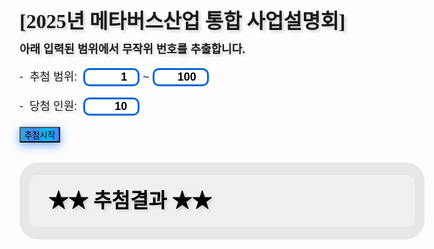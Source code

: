 <html lang="ko">
<head>
<title>무작위 번호 추출기 (Random Number Generator)</title>
<style>
@charset "utf-8";
@import url('//fonts.googleapis.com/css2?family=Noto+Sans+KR&family=Nanum+Gothic+Coding&family=Nanum+Pen+Script');
@import url('//cdn.jsdelivr.net/gh/joungkyun/font-d2coding/d2coding.css');
@font-face {
    font-family: 'TheJamsil5Bold';
    src: url('https://fastly.jsdelivr.net/gh/projectnoonnu/noonfonts_2302_01@1.0/TheJamsil5Bold.woff2') format('woff2');
    font-weight: 700;
    font-style: normal;
}
body {
  font: normal normal normal large/1.3em 'Noto Sans KR',sans-serif;
  text-shadow:3px 3px 4px lightgray;
}
.mzheader {
  padding:0px 1em 0px 1em;
  background-color:#f0f0ff;
  font: normal normal normal large/1.8em 'Noto Sans KR',sans-serif;
  text-shadow:3px 3px 4px cyan;
  border:3px solid #e0e0ff; 
  border-radius: 3px;
  word-wrap:break-word;
}
a { text-decoration:none; }
.mztrailer {
 font: normal normal normal large/1.5em 'Nanum Gothic Coding','Noto Sans KR',sans-serif;
 text-shadow:3px 3px 4px cyan;
 word-wrap:break-word;
}
#console {
  margin:1em auto 1em auto; 
  padding:30px 30px 30px 30px;
  border:20px solid #e7e7e7;
  border-left:0.5em solid #e7e7e7;
  border-right:0.5em solid #e7e7e7;
  border-radius: 30px;
  color:black;
  /*background:black url("/background.png") center/cover no-repeat;*/
  background:#f0f0f0 none center/cover no-repeat;
  /*opacity:0.85;*/
  font-family: 'TheJamsil5Bold';
  font-weight: 700;
  font-style: normal;
  font-size: xx-large;
  /*text-shadow: 0px 0px 4px #ffff0f;*/
  word-wrap:break-word;
  word-break:keep-all;
  text-align: left;
}
#console span {
  display: inline-block;
  margin: 0 10px; /* 숫자 간격 조정 */
  text-align: justify;
  font-size: 0; /* 초기 크기 */
  opacity: 0; /* 초기 투명도 */
}
#rtime {
  font-size: small;
  text-shadow:1px 1px 1px lightgray;
}
h1 {
  font-weight: bold;
  font-size: xx-large;
  font-family: 'TheJamsil5Bold';
}
input[type="number"] {
  width: 5em;
  font-weight: bold;
  font-size: large;
  border:3px solid #0366d6;
  border-radius: 10px;
  text-align: right;
  
}
input[type="submit"] {
  width: 5em;        
  font-weight: bold;
  font-size: large;
  background-color: #0366d6;
  color: #fff;
  border: 1px solid #0366d6;
  border-radius: 10px;
}
* {
    -webkit-box-sizing: border-box;
    -moz-box-sizing: border-box;
    box-sizing: border-box;
}

.buttons {
    margin: 10%;
    text-align: center;
}

.btn-hover {
    width: 100%;
    font-size: x-large;
    font-weight: 700;
    color: #fff;
    cursor: pointer;
    margin: 0px;
    height: 50px;
    text-align:center;
    border: none;
    background-size: 400% 100%;

    border-radius: 20px;
    moz-transition: all .4s ease-in-out;
    -o-transition: all .4s ease-in-out;
    -webkit-transition: all .4s ease-in-out;
    transition: all .4s ease-in-out;
}

.btn-hover:hover {
    background-position: 100% 0;
    moz-transition: all .4s ease-in-out;
    -o-transition: all .4s ease-in-out;
    -webkit-transition: all .4s ease-in-out;
    transition: all .4s ease-in-out;
}

.btn-hover:focus {
    outline: none;
}
.btn-hover.color-9 {
    background-image: linear-gradient(to right, #25aae1, #4481eb, #04befe, #3f86ed);
    box-shadow: 0 4px 15px 0 rgba(65, 132, 234, 0.75);
}  
</style>
<script>
window.addEventListener('DOMContentLoaded', function () {
  document.getElementById("calcButton").addEventListener("click", drawing);
  
  function leftPad2(value) {
    if (value >= 10) { return value; }
    return "0" + value;
  }
 
  function animateNumber(element, targetNumber) {
    let currentNumber = 0;
    element.style.opacity = 1; // 숫자 보이기
    const interval = setInterval(() => {
      if (currentNumber < targetNumber) {
        currentNumber++;
        element.textContent = currentNumber; // 숫자 증가
      } else {
        clearInterval(interval); // 증가 완료 후 정지
      }
    }, 5); // 20ms마다 증가
  }
 
  function drawing(event) {
    event.preventDefault();
    let startNUM = parseInt(document.getElementById("startNUM").value);
    let endNUM = parseInt(document.getElementById("endNUM").value);
    let selectNum = parseInt(document.getElementById("selectNum").value);
    let numArray = new Array;
    let randomNum;
    let overlappingFlag;

    if(isNaN(selectNum)) { selectNum = 1; document.getElementById("selectNum").value = selectNum; alert("추출 숫자의 갯수를 이해할 수 없어서 1개로 가정하고 진행하겠습니다."); }
    if(isNaN(startNUM)) { startNUM = 1; document.getElementById("startNUM").value = startNUM; alert("시작 값을 이해할 수 없어서 1로 가정하고 진행하겠습니다."); }
    if(isNaN(endNUM)) { endNUM = startNUM + selectNum + 45; document.getElementById("endNUM").value = endNUM; alert("끝 값을 이해할 수 없어서 대충 " + endNUM + "(으)로 가정하고 진행하겠습니다."); }
    if(startNUM > endNUM) {
      alert("숫자 범위가 뒤바뀐 듯 합니다. (It seems that the range of numbers has been reversed.)");
      let tempNum = startNUM;
      startNUM = endNUM;
      endNUM = tempNum;
      document.getElementById("startNUM").value = startNUM; 
      document.getElementById("endNUM").value = endNUM;
    }
    let rangeNum = endNUM + 1 - startNUM;
    if(rangeNum < selectNum) {
      alert("입력된 숫자범위의 경우의 수보다 추출 숫자의 갯수가 커서 추출 숫자의 갯수를 " + rangeNum + "(으)로 제한합니다. (The number of extracted numbers is larger than the number in the case of the input number range, so the number of extracted numbers is limited to " + rangeNum + ".)");
      selectNum = rangeNum;
      document.getElementById("selectNum").value = selectNum;
    }
    if(selectNum <= 0) { alert("추출 숫자의 갯수가 충분하지 않습니다. 1이상의 값을 입력해주세요. (Insufficient number of extraction numbers. Please enter a value of 1 or more.)"); }
    else if(selectNum > 4096) { alert("추출 숫자의 갯수가 너무 큰 경우 시간이 좀 걸릴 수 있습니다. 기다리시면 언젠가는 결과가 나올겁니다. (It may take some time if the number of extraction numbers is too large. Just wait, the results will come out someday.)"); }

    while(selectNum > 0) {
      randomNum = Math.floor(Math.random(1) * (endNUM + 1 - startNUM)) + startNUM;                        
      overlappingFlag = false;
      for(let a in numArray) { if(numArray[a] == randomNum) { overlappingFlag = true; break; } }
      if(!overlappingFlag) { numArray.push(randomNum); selectNum--; }
    }
    
    let d = new Date();
    let nowLocaleString = d.toLocaleString();
    let nowString = d.toString();
    let nowISOString = d.toISOString();
    let nowSimple = '' + d.getFullYear() + leftPad2(d.getMonth()+1) + leftPad2(d.getDate()) + leftPad2(d.getHours()) + leftPad2(d.getMinutes()) + leftPad2(d.getSeconds());
    numArray.sort(function (left, right) { return left - right; });
  
    const resultHtml = "★★ 행운의 숫자 ★★<br/><br/>" + 
      numArray.map((num) => `<span style="font-size: xx-large; opacity: 0;">${num}</span>`).join("&nbsp; &nbsp;") + 
      `<br/><br/><br/><br/><div id="rtime">&gt; 추첨시각 : ${nowLocaleString}<br/>${"&nbsp;&nbsp;[ " + nowString + " ]"}</div><br/>` + 
      `<form name="download"><input type="submit" id="download" value="다운로드" title="누르면 추첨 결과를 텍스트 형식의 파일로 다운로드합니다." /></form>`;
    
    document.getElementById("console").innerHTML = resultHtml;

    // 숫자 애니메이션 실행
    numArray.forEach((num, index) => {
      const spanElement = document.querySelectorAll("#console span")[index];
      setTimeout(() => {
        animateNumber(spanElement, num);
      }, index * 10); // 각 숫자가 500ms 간격으로 나타남
    });

    document.getElementById("download").addEventListener("click", function (event) {
      event.preventDefault();
      let contents = "# Generated by MINZKN.COM\r\n# " + nowLocaleString + " [" + nowString + "]"+ "\r\n" + numArray.join(",") + "\r\n";
      let encodedUri = encodeURI("data:attachment/text;charset=utf-8,") + encodeURIComponent(contents);
      let hiddenElement = document.createElement("a");
      hiddenElement.setAttribute("href", encodedUri);
      hiddenElement.target="_blank";
      hiddenElement.setAttribute("download", "numbers-" + nowSimple + ".txt");
      document.body.appendChild(hiddenElement);
      hiddenElement.click();
      document.body.removeChild(hiddenElement);
    });
  }
});
</script>
</head>
<body>
  <h1><a href="/random.html" target="_top" title="무작위 번호 추출기 (Random Number Generator) ">[2025년 메타버스산업 통합 사업설명회] </a></h1>
  <p title="Randomizes non-overlapping numbers (integers) within the range of numbers entered below."><b>아래 입력된 범위에서 무작위 번호를 추출합니다.</b></p>
  <form name="randomNumber">
    <p><span title="숫자 범위 (Range)">- &nbsp;추첨 범위</span>: &nbsp;<input type="number" size="6" id="startNUM" value="1" title="시작 값 (Begin)"/> ~ <input type="number" size="6" id="endNUM" value="100" title="끝 값 (End)" /></p>
    <p><span title="추출 숫자의 갯수 (Count)">- &nbsp;당첨 인원</span>: &nbsp;<input type="number" size="6" id="selectNum" value="10" title="추출 숫자가 너무 큰 경우 오래 기다려야 할 수 있습니다." />&nbsp;&nbsp;&nbsp;&nbsp;
    </p>
    <div class="calcButton"><button class="btn-hover color-9" id="calcButton">추첨시작</button>
</div>
  </form>
  <div id="console" title="추첨하기를 누르면 여기에 결과가 나와요. (Press the button to see the result.)">★★ 추첨결과 ★★</div>
</body>
</html>
